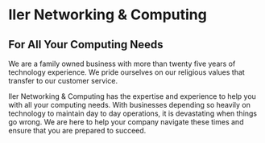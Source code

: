 # Iler Networking & Computing
## For All Your Computing Needs

We are a family owned business with more than twenty five years of technology experience. We pride ourselves on our religious values that transfer to our customer service.

Iler Networking & Computing has the expertise and experience to help you with all your computing needs. With businesses depending so heavily on technology to maintain day to day operations, it is devastating when things go wrong. We are here to help your company navigate these times and ensure that you are prepared to succeed.